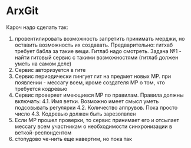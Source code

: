 # ArxGit
Кароч надо сделать так:
  1. провентилировать возможность запретить принимать мерджи, но оставить возможность их создавать. Предварительно: гитхаб требует бабла за такие вещи. Гитлаб надо смотреть. Задача №1 - найти гитовый сервис с такими возможностями (гитлаб должен уметь на самом деле)
  2. Сервис авторизуется в гите
  3. Сервис периодически пингует гит на предмет новых МР. при появлении - мессагу всем, кроме создателя МР о том, что требуется кодревью
  4. Сервис проверяет имеющиеся МР по правилам. Правила должны включать:
    4.1. Имя ветки. Возможно имеет смысл уметь подсовывать регулярки
    4.2. Количество аппрувов. Пока просто число
    4.3. Кодревью должен быть зарезолвлен
  5. Если МР прошел проверки, то сервис принимает его и отсылает мессагу всем участникам о необходимости синхронизации в веткой-респондентом
  6. стопудово че-нить еще навертим, но пока так

